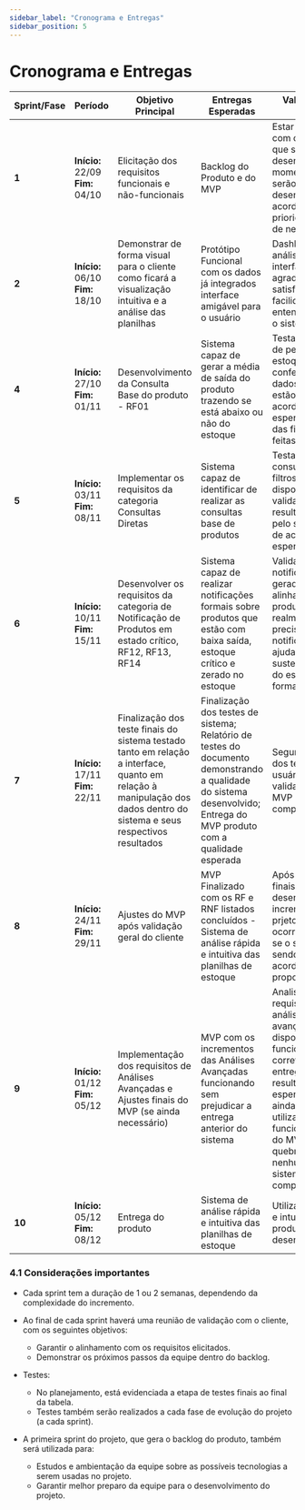 ```yaml
---
sidebar_label: "Cronograma e Entregas"
sidebar_position: 5
---
```

# Cronograma e Entregas
| Sprint/Fase | Período | Objetivo Principal | Entregas Esperadas | Validação do Cliente |
|-------------|---------|--------------------|--------------------|-----------------------|
| **1** | **Início:** 22/09 <br /> **Fim:** 04/10 | Elicitação dos requisitos funcionais e não-funcionais | Backlog do Produto e do MVP | Estar de acordo com os requisitos que serão desenvolvidos e o momento no qual serão desenvolvidos, de acordo com a sua prioridade e valor de negócios |
| **2** | **Início:** 06/10 <br /> **Fim:** 18/10 | Demonstrar de forma visual para o cliente como ficará a visualização intuitiva e a análise das planilhas | Protótipo Funcional com os  dados já integrados interface amigável para o usuário | Dashboard de análise com interface agradável e satisfatória a facilidade de entender e utilizar o sistema |
| **4** | **Início:** 27/10 <br /> **Fim:** 01/11 | Desenvolvimento da Consulta Base   do produto - RF01  | Sistema capaz de gerar a média de saída do produto trazendo se está abaixo ou não do estoque | Testar a análise de período de estoque, conferindo se os dados dispostos estão corretos de acordo com o esperado a partir das filtragens feitas |
| **5** | **Início:** 03/11 <br /> **Fim:** 08/11 | Implementar os requisitos da categoria Consultas Diretas | Sistema capaz de identificar de realizar as consultas base de produtos | Testar as consultas com os filtros disponibilizados, validando se o resultado gerado pelo sistema está de acordo com o esperado |
| **6** | **Início:** 10/11 <br /> **Fim:** 15/11 | Desenvolver os requisitos da categoria de Notificação de Produtos em estado crítico, RF12, RF13, RF14 | Sistema capaz de realizar notificações formais sobre produtos que estão com baixa saída, estoque crítico e zerado no estoque | Validar se as notificações geradas estão alinhadas com os produtos que realmente precisam ser notificados para ajudar a garantir a sustentabilidade do estoque de forma mais rápida |
| **7** | **Início:** 17/11 <br /> **Fim:** 22/11 | Finalização dos teste finais do sistema testado tanto em relação a interface, quanto em relação à manipulação dos dados dentro do sistema e seus respectivos resultados | Finalização dos testes de sistema; Relatório de testes do documento demonstrando a qualidade do sistema desenvolvido; Entrega do MVP produto com a qualidade esperada | Segunda Fase dos testes do usuário para validação final do MVP por completo 
| **8** | **Início:** 24/11 <br /> **Fim:** 29/11 | Ajustes do MVP após validação geral do cliente | MVP Finalizado com os RF e RNF listados concluídos - Sistema de análise rápida e intuitiva das planilhas de estoque | Após ajustes finais e desenvolvimentos incrementais do prjeto (caso ocorra) analisar se o sistema está sendo eficaz de acordo com a sua proposta 
| **9** | **Início:** 01/12 <br /> **Fim:** 05/12 | Implementação dos requisitos de Análises Avançadas e Ajustes finais do MVP (se ainda necessário) | MVP com os incrementos das Análises Avançadas funcionando sem prejudicar a entrega anterior do sistema | Analisar se os requisitos de análise avançadas dispostas estão funcionando corretamente entregando o resultado esperado e se ainda é possível utilizar as funcionalidades do MVP sem quebra/bug nenhum do sistema por completo |  
| **10** | **Início:** 05/12 <br /> **Fim:** 08/12 | Entrega do produto | Sistema de análise rápida e intuitiva das planilhas de estoque | Utilização eficaz e intuitiva do produto desenvolvido |

### 4.1 Considerações importantes
- Cada sprint tem a duração de 1 ou 2 semanas, dependendo da complexidade do incremento.

- Ao final de cada sprint haverá uma reunião de validação com o cliente, com os seguintes objetivos:
  - Garantir o alinhamento com os requisitos elicitados.
  - Demonstrar os próximos passos da equipe dentro do backlog.

- Testes:
  - No planejamento, está evidenciada a etapa de testes finais ao final da tabela.
  - Testes também serão realizados a cada fase de evolução do projeto (a cada sprint).

- A primeira sprint do projeto, que gera o backlog do produto, também será utilizada para:
  - Estudos e ambientação da equipe sobre as possíveis tecnologias a serem usadas no projeto.
  - Garantir melhor preparo da equipe para o desenvolvimento do projeto.

